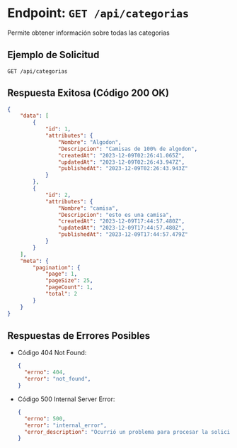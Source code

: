 # Endpoint: `GET /api/categorias`

Permite obtener información sobre todas las categorias



## Ejemplo de Solicitud
```http
GET /api/categorias
```

## Respuesta Exitosa (Código 200 OK)
```json
{
    "data": [
        {
            "id": 1,
            "attributes": {
                "Nombre": "Algodon",
                "Descripcion": "Camisas de 100% de algodon",
                "createdAt": "2023-12-09T02:26:41.065Z",
                "updatedAt": "2023-12-09T02:26:43.947Z",
                "publishedAt": "2023-12-09T02:26:43.943Z"
            }
        },
        {
            "id": 2,
            "attributes": {
                "Nombre": "camisa",
                "Descripcion": "esto es una camisa",
                "createdAt": "2023-12-09T17:44:57.480Z",
                "updatedAt": "2023-12-09T17:44:57.480Z",
                "publishedAt": "2023-12-09T17:44:57.479Z"
            }
        }
    ],
    "meta": {
        "pagination": {
            "page": 1,
            "pageSize": 25,
            "pageCount": 1,
            "total": 2
        }
    }
}
```

## Respuestas de Errores Posibles
- Código 404 Not Found:

  ```json
  {
    "errno": 404,
    "error": "not_found",
  }
  ```

- Código 500 Internal Server Error:
  ```json
  {
    "errno": 500,
    "error": "internal_error",
    "error_description": "Ocurrió un problema para procesar la solicitud"
  }
  ``` 

